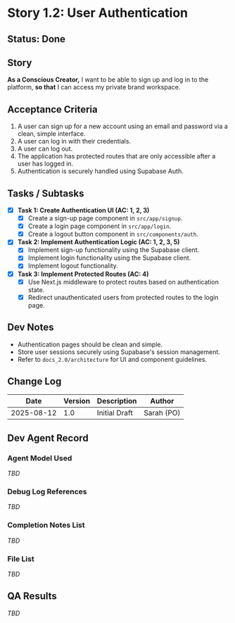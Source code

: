 # Story 1.2: User Authentication

## Status: Done

## Story
**As a Conscious Creator,** I want to be able to sign up and log in to the platform, **so that** I can access my private brand workspace.

## Acceptance Criteria
1.  A user can sign up for a new account using an email and password via a clean, simple interface.
2.  A user can log in with their credentials.
3.  A user can log out.
4.  The application has protected routes that are only accessible after a user has logged in.
5.  Authentication is securely handled using Supabase Auth.

## Tasks / Subtasks
- [x] **Task 1: Create Authentication UI (AC: 1, 2, 3)**
    - [x] Create a sign-up page component in `src/app/signup`.
    - [x] Create a login page component in `src/app/login`.
    - [x] Create a logout button component in `src/components/auth`.
- [x] **Task 2: Implement Authentication Logic (AC: 1, 2, 3, 5)**
    - [x] Implement sign-up functionality using the Supabase client.
    - [x] Implement login functionality using the Supabase client.
    - [x] Implement logout functionality.
- [x] **Task 3: Implement Protected Routes (AC: 4)**
    - [x] Use Next.js middleware to protect routes based on authentication state.
    - [x] Redirect unauthenticated users from protected routes to the login page.

## Dev Notes
*   Authentication pages should be clean and simple.
*   Store user sessions securely using Supabase's session management.
*   Refer to `docs_2.0/architecture` for UI and component guidelines.

## Change Log
| Date | Version | Description | Author |
| --- | --- | --- | --- |
| 2025-08-12 | 1.0 | Initial Draft | Sarah (PO) |

## Dev Agent Record
### Agent Model Used
_TBD_

### Debug Log References
_TBD_

### Completion Notes List
_TBD_

### File List
_TBD_

## QA Results
_TBD_

